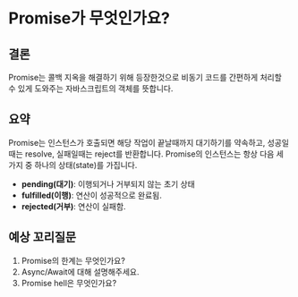 # Promise가 무엇인가요?

## 결론
Promise는 콜백 지옥을 해결하기 위해 등장한것으로 비동기 코드를 간편하게 처리할 수 있게 도와주는 자바스크립트의 객체를 뜻합니다.

## 요약
Promise는 인스턴스가 호출되면 해당 작업이 끝날때까지 대기하기를 약속하고, 성공일때는 resolve, 실패일때는 reject를 반환합니다.
Promise의 인스턴스는 항상 다음 세가지 중 하나의 상태(state)를 가집니다.

- **pending(대기)**: 이행되거나 거부되지 않는 초기 상태
- **fulfilled(이행)**: 연산이 성공적으로 완료됨.
- **rejected(거부)**: 연산이 실패함.

## 예상 꼬리질문
1. Promise의 한계는 무엇인가요?
2. Async/Await에 대해 설명해주세요.
3. Promise hell은 무엇인가요?

